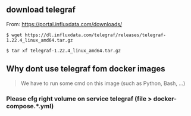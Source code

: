 ## download telegraf 
From: https://portal.influxdata.com/downloads/
```
$ wget https://dl.influxdata.com/telegraf/releases/telegraf-1.22.4_linux_amd64.tar.gz

$ tar xf telegraf-1.22.4_linux_amd64.tar.gz
```
## Why dont use telegraf fom docker images
> We have to run some cmd on this image (such as Python, Bash, ...)

### Please cfg right volume on service telegraf (file > docker-compose.*.yml)
